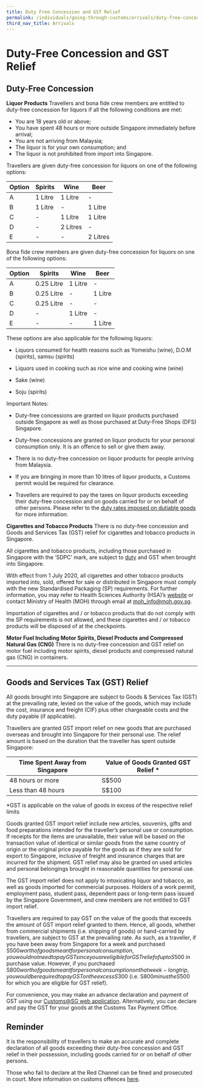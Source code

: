 ```yaml
---
title: Duty Free Concession and GST Relief
permalink: /individuals/going-through-customs/arrivals/duty-free-concession-and-gst-relief/
third_nav_title: Arrivals
---
```

# Duty-Free Concession and GST Relief

## Duty-Free Concession

**Liquor Products**
Travellers and bona fide crew members are entitled to duty-free concession for liquors if all the following conditions are met:

-   You are 18 years old or above;
-   You have spent 48 hours or more outside Singapore immediately before arrival;
-   You are not arriving from Malaysia;
-   The liquor is for your own consumption; and
-   The liquor is not prohibited from import into Singapore.

Travellers are given duty-free concession for liquors on one of the following options:

| Option  | Spirits | Wine     | Beer     |
|---------|---------|----------|----------|
| A       | 1 Litre | 1 Litre  |    -     |
| B       | 1 Litre |   -      | 1 Litre  |
| C       |  -      | 1 Litre  | 1 Litre  |
| D       |  -      | 2 Litres |   -      |
| E       |  -      |    -     | 2 Litres |

Bona fide crew members are given duty-free concession for liquors on one of the following options:

| Option  | Spirits | Wine     | Beer     |
|---------|---------|----------|----------|
| A       | 0.25 Litre | 1 Litre  |    -     |
| B       | 0.25 Litre |   -      | 1 Litre  |
| C       | 0.25 Litre |   -      | -  |
| D       |  -      | 1 Litre |   -      |
| E       |  -      |    -     | 1 Litre |


These options are also applicable for the following liquors:

-   Liquors consumed for health reasons such as Yomeishu (wine), D.O.M (spirits), samsu (spirits)
    
-   Liquors used in cooking such as rice wine and cooking wine (wine)
    
-   Sake (wine)
    
-   Soju (spirits)
    

Important Notes:

-   Duty-free concessions are granted on liquor products purchased outside Singapore as well as those purchased at Duty-Free Shops (DFS) Singapore.
    
-   Duty-free concessions are granted on liquor products for your personal consumption only. It is an offence to sell or give them away.
    
-   There is no duty-free concession on liquor products for people arriving from Malaysia.
    
-   If you are bringing in more than 10 litres of liquor products, a Customs permit would be required for clearance.
    
-   Travellers are required to pay the taxes on liquor products exceeding their duty-free concession and on goods carried for or on behalf of other persons. Please refer to the [duty rates imposed on dutiable goods](/businesses/valuation-duties-taxes-and-fees/duties-and-dutiable-goods) for more information. 

**Cigarettes and Tobacco Products**
There is no duty-free concession and Goods and Services Tax (GST) relief for cigarettes and tobacco products in Singapore.

All cigarettes and tobacco products, including those purchased in Singapore with the ‘SDPC’ mark, are subject to [duty](/businesses/valuation-duties-taxes-and-fees/duties-and-dutiable-goods) and GST when brought into Singapore.

With effect from 1 July 2020, all cigarettes and other tobacco products imported into, sold, offered for sale or distributed in Singapore must comply with the new Standardised Packaging (SP) requirements. For further information, you may refer to Health Sciences Authority (HSA)’s [website](https://www.hsa.gov.sg/tobacco-regulation/overview) or contact Ministry of Health (MOH) through email at [moh_info@moh.gov.sg](mailto:moh_info@moh.gov.sg).

Importation of cigarettes and / or tobacco products that do not comply with the SP requirements is not allowed, and these cigarettes and / or tobacco products will be disposed of at the checkpoints.

**Motor Fuel Including Motor Spirits, Diesel Products and Compressed Natural Gas (CNG)**
There is no duty-free concession and GST relief on motor fuel including motor spirits, diesel products and compressed natural gas (CNG) in containers.

***

## Goods and Services Tax (GST) Relief

All goods brought into Singapore are subject to  Goods & Services Tax (GST) at the prevailing rate, levied on the value of the goods, which may include the cost, insurance and freight (CIF) plus other chargeable costs and the duty payable (if applicable).

Travellers are granted GST import relief on new goods that are purchased overseas and brought into Singapore for their personal use. The relief amount is based on the duration that the traveller has spent outside Singapore:

| Time Spent Away from Singapore | Value of Goods Granted GST Relief * |
|--|--|
| 48 hours or more | S$500 |
| Less than 48 hours | S$100 |

*GST is applicable on the value of goods in excess of the respective relief limits

Goods granted GST import relief include new articles, souvenirs, gifts and food preparations intended for the traveller’s personal use or consumption. If receipts for the items are unavailable, their value will be based on the transaction value of identical or similar goods from the same country of origin or the original price payable for the goods as if they are sold for export to Singapore, inclusive of freight and insurance charges that are incurred for the shipment. GST relief may also be granted on used articles and personal belongings brought in reasonable quantities for personal use.

The GST import relief does not apply to intoxicating liquor and tobacco, as well as goods imported for commercial purposes. Holders of a work permit, employment pass, student pass, dependent pass or long-term pass issued by the Singapore Government, and crew members are not entitled to GST import relief.

Travellers are required to pay GST on the value of the goods  that exceeds the amount of GST import relief granted to them. Hence, all goods, whether from commercial shipments (i.e. shipping of goods) or hand-carried by travellers, are subject to GST at the prevailing rate. As such, as a traveller, if you have been away from Singapore for a week and purchased S$500 worth of goods meant for personal consumption, you would not need to pay GST since you are eligible for GST relief of up to S$500 in purchase value. However, if you purchased S$800 worth of goods meant for personal consumption on that week-long trip, you would be required to pay GST on the excess S$300 (i.e. S$800 minus the S$500 for which you are eligible for GST relief).

For convenience, you may make an advance declaration and payment of GST using our  [Customs@SG web application](/eservices/customs-sg-web-application/). Alternatively, you can declare and pay  the GST for your goods at the Customs Tax Payment Office.

## Reminder

It is the responsibility of travellers to make an accurate and complete declaration of all goods exceeding their duty-free concession and GST relief in their possession, including goods carried for or on behalf of other persons.

Those who fail to declare at the Red Channel can be fined and prosecuted in court. More information on customs offences [here](/individuals/going-through-customs/offences).